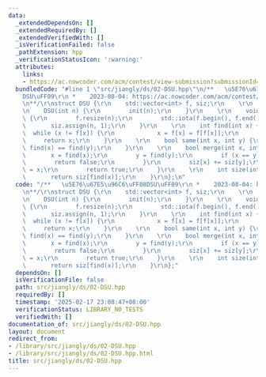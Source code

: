 ```yaml
---
data:
  _extendedDependsOn: []
  _extendedRequiredBy: []
  _extendedVerifiedWith: []
  _isVerificationFailed: false
  _pathExtension: hpp
  _verificationStatusIcon: ':warning:'
  attributes:
    links:
    - https://ac.nowcoder.com/acm/contest/view-submission?submissionId=63239142
  bundledCode: "#line 1 \"src/jiangly/ds/02-DSU.hpp\"\n/**   \u5E76\u67E5\u96C6\uFF08\
    DSU\uFF09\r\n *    2023-08-04: https://ac.nowcoder.com/acm/contest/view-submission?submissionId=63239142\r\
    \n**/\r\nstruct DSU {\r\n    std::vector<int> f, siz;\r\n    \r\n    DSU() {}\r\
    \n    DSU(int n) {\r\n        init(n);\r\n    }\r\n    \r\n    void init(int n)\
    \ {\r\n        f.resize(n);\r\n        std::iota(f.begin(), f.end(), 0);\r\n \
    \       siz.assign(n, 1);\r\n    }\r\n    \r\n    int find(int x) {\r\n      \
    \  while (x != f[x]) {\r\n            x = f[x] = f[f[x]];\r\n        }\r\n   \
    \     return x;\r\n    }\r\n    \r\n    bool same(int x, int y) {\r\n        return\
    \ find(x) == find(y);\r\n    }\r\n    \r\n    bool merge(int x, int y) {\r\n \
    \       x = find(x);\r\n        y = find(y);\r\n        if (x == y) {\r\n    \
    \        return false;\r\n        }\r\n        siz[x] += siz[y];\r\n        f[y]\
    \ = x;\r\n        return true;\r\n    }\r\n    \r\n    int size(int x) {\r\n \
    \       return siz[find(x)];\r\n    }\r\n};\n"
  code: "/**   \u5E76\u67E5\u96C6\uFF08DSU\uFF09\r\n *    2023-08-04: https://ac.nowcoder.com/acm/contest/view-submission?submissionId=63239142\r\
    \n**/\r\nstruct DSU {\r\n    std::vector<int> f, siz;\r\n    \r\n    DSU() {}\r\
    \n    DSU(int n) {\r\n        init(n);\r\n    }\r\n    \r\n    void init(int n)\
    \ {\r\n        f.resize(n);\r\n        std::iota(f.begin(), f.end(), 0);\r\n \
    \       siz.assign(n, 1);\r\n    }\r\n    \r\n    int find(int x) {\r\n      \
    \  while (x != f[x]) {\r\n            x = f[x] = f[f[x]];\r\n        }\r\n   \
    \     return x;\r\n    }\r\n    \r\n    bool same(int x, int y) {\r\n        return\
    \ find(x) == find(y);\r\n    }\r\n    \r\n    bool merge(int x, int y) {\r\n \
    \       x = find(x);\r\n        y = find(y);\r\n        if (x == y) {\r\n    \
    \        return false;\r\n        }\r\n        siz[x] += siz[y];\r\n        f[y]\
    \ = x;\r\n        return true;\r\n    }\r\n    \r\n    int size(int x) {\r\n \
    \       return siz[find(x)];\r\n    }\r\n};"
  dependsOn: []
  isVerificationFile: false
  path: src/jiangly/ds/02-DSU.hpp
  requiredBy: []
  timestamp: '2025-02-17 23:08:47+08:00'
  verificationStatus: LIBRARY_NO_TESTS
  verifiedWith: []
documentation_of: src/jiangly/ds/02-DSU.hpp
layout: document
redirect_from:
- /library/src/jiangly/ds/02-DSU.hpp
- /library/src/jiangly/ds/02-DSU.hpp.html
title: src/jiangly/ds/02-DSU.hpp
---
```

